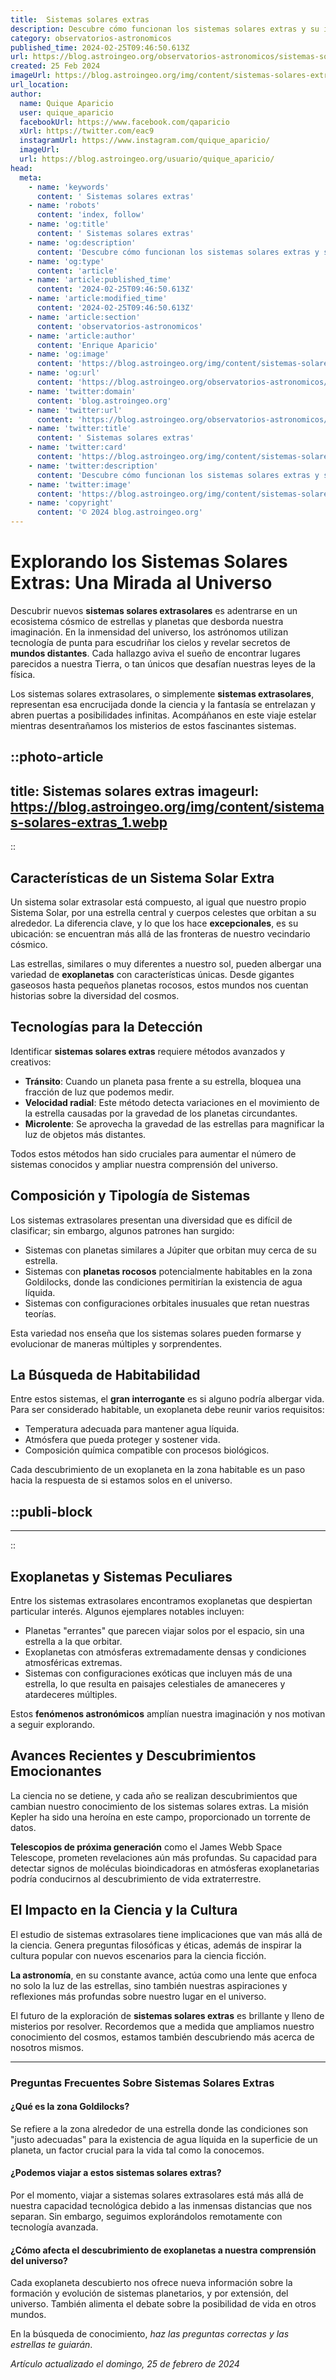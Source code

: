 ```yaml
---
title:  Sistemas solares extras
description: Descubre cómo funcionan los sistemas solares extras y su impacto en nuestra comprensión del universo. Explora con nosotros los secretos del cosmos.
category: observatorios-astronomicos
published_time: 2024-02-25T09:46:50.613Z
url: https://blog.astroingeo.org/observatorios-astronomicos/sistemas-solares-extras
created: 25 Feb 2024
imageUrl: https://blog.astroingeo.org/img/content/sistemas-solares-extras_1.webp
url_location:
author:
  name: Quique Aparicio
  user: quique_aparicio
  facebookUrl: https://www.facebook.com/qaparicio
  xUrl: https://twitter.com/eac9
  instagramUrl: https://www.instagram.com/quique_aparicio/
  imageUrl: 
  url: https://blog.astroingeo.org/usuario/quique_aparicio/
head:
  meta:
    - name: 'keywords'
      content: ' Sistemas solares extras'
    - name: 'robots'
      content: 'index, follow'
    - name: 'og:title'
      content: ' Sistemas solares extras'
    - name: 'og:description'
      content: 'Descubre cómo funcionan los sistemas solares extras y su impacto en nuestra comprensión del universo. Explora con nosotros los secretos del cosmos.'
    - name: 'og:type'
      content: 'article'
    - name: 'article:published_time'
      content: '2024-02-25T09:46:50.613Z'
    - name: 'article:modified_time'
      content: '2024-02-25T09:46:50.613Z'
    - name: 'article:section'
      content: 'observatorios-astronomicos'
    - name: 'article:author'
      content: 'Enrique Aparicio'
    - name: 'og:image'
      content: 'https://blog.astroingeo.org/img/content/sistemas-solares-extras_1.webp'
    - name: 'og:url'
      content: 'https://blog.astroingeo.org/observatorios-astronomicos/sistemas-solares-extras'
    - name: 'twitter:domain'
      content: 'blog.astroingeo.org'
    - name: 'twitter:url'
      content: 'https://blog.astroingeo.org/observatorios-astronomicos/sistemas-solares-extras'
    - name: 'twitter:title'
      content: ' Sistemas solares extras'
    - name: 'twitter:card'
      content: 'https://blog.astroingeo.org/img/content/sistemas-solares-extras_1.webp'
    - name: 'twitter:description'
      content: 'Descubre cómo funcionan los sistemas solares extras y su impacto en nuestra comprensión del universo. Explora con nosotros los secretos del cosmos.'
    - name: 'twitter:image'
      content: 'https://blog.astroingeo.org/img/content/sistemas-solares-extras_1.webp'
    - name: 'copyright'
      content: '© 2024 blog.astroingeo.org'
---
```

# Explorando los Sistemas Solares Extras: Una Mirada al Universo

Descubrir nuevos **sistemas solares extrasolares** es adentrarse en un ecosistema cósmico de estrellas y planetas que desborda nuestra imaginación. En la inmensidad del universo, los astrónomos utilizan tecnología de punta para escudriñar los cielos y revelar secretos de **mundos distantes**. Cada hallazgo aviva el sueño de encontrar lugares parecidos a nuestra Tierra, o tan únicos que desafían nuestras leyes de la física.

Los sistemas solares extrasolares, o simplemente **sistemas extrasolares**, representan esa encrucijada donde la ciencia y la fantasía se entrelazan y abren puertas a posibilidades infinitas. Acompáñanos en este viaje estelar mientras desentrañamos los misterios de estos fascinantes sistemas.


::photo-article
---
title:  Sistemas solares extras
imageurl: https://blog.astroingeo.org/img/content/sistemas-solares-extras_1.webp
---
::


## Características de un Sistema Solar Extra

Un sistema solar extrasolar está compuesto, al igual que nuestro propio Sistema Solar, por una estrella central y cuerpos celestes que orbitan a su alrededor. La diferencia clave, y lo que los hace **excepcionales**, es su ubicación: se encuentran más allá de las fronteras de nuestro vecindario cósmico.

Las estrellas, similares o muy diferentes a nuestro sol, pueden albergar una variedad de **exoplanetas** con características únicas. Desde gigantes gaseosos hasta pequeños planetas rocosos, estos mundos nos cuentan historias sobre la diversidad del cosmos.

## Tecnologías para la Detección

Identificar **sistemas solares extras** requiere métodos avanzados y creativos:

- **Tránsito**: Cuando un planeta pasa frente a su estrella, bloquea una fracción de luz que podemos medir.
- **Velocidad radial**: Este método detecta variaciones en el movimiento de la estrella causadas por la gravedad de los planetas circundantes.
- **Microlente**: Se aprovecha la gravedad de las estrellas para magnificar la luz de objetos más distantes.

Todos estos métodos han sido cruciales para aumentar el número de sistemas conocidos y ampliar nuestra comprensión del universo.

## Composición y Tipología de Sistemas

Los sistemas extrasolares presentan una diversidad que es difícil de clasificar; sin embargo, algunos patrones han surgido:

- Sistemas con planetas similares a Júpiter que orbitan muy cerca de su estrella.
- Sistemas con **planetas rocosos** potencialmente habitables en la zona Goldilocks, donde las condiciones permitirían la existencia de agua líquida.
- Sistemas con configuraciones orbitales inusuales que retan nuestras teorías.

Esta variedad nos enseña que los sistemas solares pueden formarse y evolucionar de maneras múltiples y sorprendentes.

## La Búsqueda de Habitabilidad

Entre estos sistemas, el **gran interrogante** es si alguno podría albergar vida. Para ser considerado habitable, un exoplaneta debe reunir varios requisitos:

- Temperatura adecuada para mantener agua líquida.
- Atmósfera que pueda proteger y sostener vida.
- Composición química compatible con procesos biológicos.

Cada descubrimiento de un exoplaneta en la zona habitable es un paso hacia la respuesta de si estamos solos en el universo.


  ::publi-block
  ---
  ---
  ::
  
  
## Exoplanetas y Sistemas Peculiares

Entre los sistemas extrasolares encontramos exoplanetas que despiertan particular interés. Algunos ejemplares notables incluyen:

- Planetas "errantes" que parecen viajar solos por el espacio, sin una estrella a la que orbitar.
- Exoplanetas con atmósferas extremadamente densas y condiciones atmosféricas extremas.
- Sistemas con configuraciones exóticas que incluyen más de una estrella, lo que resulta en paisajes celestiales de amaneceres y atardeceres múltiples.

Estos **fenómenos astronómicos** amplían nuestra imaginación y nos motivan a seguir explorando.

## Avances Recientes y Descubrimientos Emocionantes

La ciencia no se detiene, y cada año se realizan descubrimientos que cambian nuestro conocimiento de los sistemas solares extras. La misión Kepler ha sido una heroína en este campo, proporcionado un torrente de datos.

**Telescopios de próxima generación** como el James Webb Space Telescope, prometen revelaciones aún más profundas. Su capacidad para detectar signos de moléculas bioindicadoras en atmósferas exoplanetarias podría conducirnos al descubrimiento de vida extraterrestre.

## El Impacto en la Ciencia y la Cultura

El estudio de sistemas extrasolares tiene implicaciones que van más allá de la ciencia. Genera preguntas filosóficas y éticas, además de inspirar la cultura popular con nuevos escenarios para la ciencia ficción.

**La astronomía**, en su constante avance, actúa como una lente que enfoca no solo la luz de las estrellas, sino también nuestras aspiraciones y reflexiones más profundas sobre nuestro lugar en el universo.

El futuro de la exploración de **sistemas solares extras** es brillante y lleno de misterios por resolver. Recordemos que a medida que ampliamos nuestro conocimiento del cosmos, estamos también descubriendo más acerca de nosotros mismos.

---

### Preguntas Frecuentes Sobre Sistemas Solares Extras

#### ¿Qué es la zona Goldilocks?
Se refiere a la zona alrededor de una estrella donde las condiciones son "justo adecuadas" para la existencia de agua líquida en la superficie de un planeta, un factor crucial para la vida tal como la conocemos.

#### ¿Podemos viajar a estos sistemas solares extras?
Por el momento, viajar a sistemas solares extrasolares está más allá de nuestra capacidad tecnológica debido a las inmensas distancias que nos separan. Sin embargo, seguimos explorándolos remotamente con tecnología avanzada.

#### ¿Cómo afecta el descubrimiento de exoplanetas a nuestra comprensión del universo?
Cada exoplaneta descubierto nos ofrece nueva información sobre la formación y evolución de sistemas planetarios, y por extensión, del universo. También alimenta el debate sobre la posibilidad de vida en otros mundos.

En la búsqueda de conocimiento, *haz las preguntas correctas y las estrellas te guiarán*.

_Artículo actualizado el domingo, 25 de febrero de 2024_